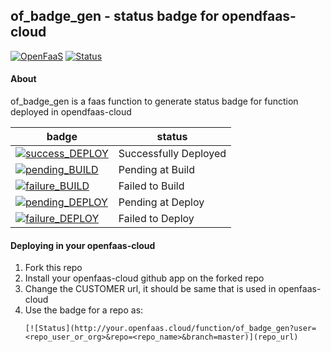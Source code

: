 ## of_badge_gen - status badge for opendfaas-cloud

[![OpenFaaS](https://img.shields.io/badge/openfaas-serverless-blue.svg)](https://www.openfaas.com)
[![Status](http://0341c281.ngrok.io/function/s8sg-of_badge_gen?user=s8sg&repo=of_badge_gen&branch=master)](http://0341c281.ngrok.io)



#### About
of_badge_gen is a faas function to generate status badge for function deployed in opendfaas-cloud 

| badge | status |
| --- | --- |
| [![success_DEPLOY](https://img.shields.io/badge/openfaas--cloud-deployed-green.svg)](https://img.shields.io/badge/openfaas--cloud-deployed-green.svg) | Successfully Deployed |
| [![pending_BUILD](https://img.shields.io/badge/openfaas--cloud-build%20pending-yellow.svg)](https://img.shields.io/badge/openfaas--cloud-build%20pending-yellow.svg) | Pending at Build |
| [![failure_BUILD](https://img.shields.io/badge/openfaas--cloud-build%20fail-red.svg)](https://img.shields.io/badge/openfaas--cloud-build%20fail-red.svg) | Failed to Build |
| [![pending_DEPLOY](https://img.shields.io/badge/openfaas--cloud-deploy%20pending-yellow.svg)](https://img.shields.io/badge/openfaas--cloud-deploy%20pending-yellow.svg) | Pending at Deploy |
| [![failure_DEPLOY](https://img.shields.io/badge/openfaas--cloud-deploy%20fail-red.svg)](https://img.shields.io/badge/openfaas--cloud-deploy%20fail-red.svg) | Failed to Deploy |

#### Deploying in your openfaas-cloud

1. Fork this repo
2. Install your openfaas-cloud github app on the forked repo
3. Change the CUSTOMER url, it should be same that is used in openfaas-cloud
4. Use the badge for a repo as:
   ```
   [![Status](http://your.openfaas.cloud/function/of_badge_gen?user=<repo_user_or_org>&repo=<repo_name>&branch=master)](repo_url)
   ```
